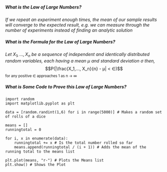 
##### What is the Law of Large Numbers?
*If we repeat an experiment enough times, the mean of our sample results will converge to the expected result, e.g. we can measure through the number of experiments instead of finding an analytic solution*


##### What is the Formula for the Law of Large Numbers?
*Let $X_1,..., X_n$ be a sequence of independent and identically distributed random variables, each having a mean $μ$ and standard deviation $σ$ then,*
$$P(|\frac{X_1,..., X_n}{n} - μ| <  ∈)$$
<sup>for any positive  ∈ approaches 1 as n -> ∞</sup>


##### What is Some Code to Prove this Law of Large Numbers?

```run-python
import random
import matplotlib.pyplot as plt

data = [random.randint(1,6) for i in range(5000)] # Makes a random set of rolls of a dice

means = []
runningtotal = 0

for i, x in enumerate(data):
	runningtotal += x # Is the total number rolled so far
	means.append(runningtotal / (i + 1)) # Adds the mean of the running total to the means list

plt.plot(means, "r-") # Plots the Means list
plt.show() # Shows the Plot
```
